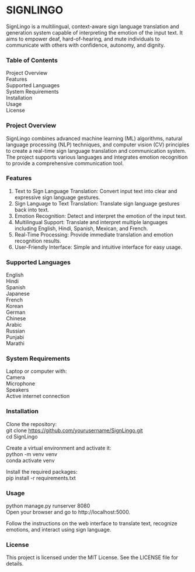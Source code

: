 # SIGNLINGO
SignLingo is a multilingual, context-aware sign language translation and generation system capable of interpreting the emotion of the input text. It aims to empower deaf, hard-of-hearing, and mute individuals to communicate with others with confidence, autonomy, and dignity.
            
### Table of Contents            
Project Overview            
Features          
Supported Languages          
System Requirements          
Installation          
Usage          
License            

### Project Overview
SignLingo combines advanced machine learning (ML) algorithms, natural language processing (NLP) techniques, and computer vision (CV) principles to create a real-time sign language translation and communication system. The project supports various languages and integrates emotion recognition to provide a comprehensive communication tool.
          
### Features            
1. Text to Sign Language Translation: Convert input text into clear and expressive sign language gestures.
2. Sign Language to Text Translation: Translate sign language gestures back into text.
3. Emotion Recognition: Detect and interpret the emotion of the input text.
4. Multilingual Support: Translate and interpret multiple languages including English, Hindi, Spanish, Mexican, and French.
5. Real-Time Processing: Provide immediate translation and emotion recognition results.
6. User-Friendly Interface: Simple and intuitive interface for easy usage.

### Supported Languages          
English                  
Hindi          
Spanish          
Japanese        
French          
Korean              
German                
Chinese                  
Arabic                  
Russian                    
Punjabi        
Marathi                    
                  
### System Requirements              
Laptop or computer with:            
Camera              
Microphone                  
Speakers                
Active internet connection              
              
### Installation              
Clone the repository:          
git clone https://github.com/yourusername/SignLingo.git                  
cd SignLingo              
                  
Create a virtual environment and activate it:                    
python -m venv venv                      
conda activate venv                      
                      
Install the required packages:                        
pip install -r requirements.txt                      

### Usage                  
python manage.py runserver 8080                        
Open your browser and go to http://localhost:5000.                              
                              
Follow the instructions on the web interface to translate text, recognize emotions, and interact using sign language.
                                          
### License                          
This project is licensed under the MIT License. See the LICENSE file for details.






